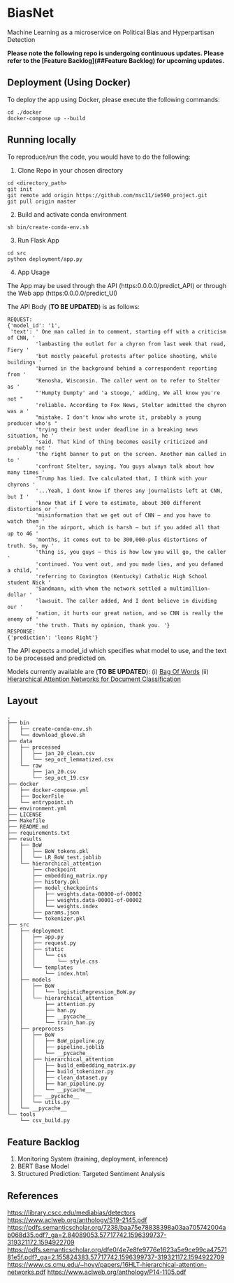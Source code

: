 # BiasNet
Machine Learning as a microservice on Political Bias and Hyperpartisan Detection

**Please note the following repo is undergoing continuous updates. Please refer to the [Feature Backlog](##Feature Backlog) for upcoming updates.**

## Deployment (Using Docker)

To deploy the app using Docker, please execute the following commands:
```commandline
cd ./docker
docker-compose up --build
```

## Running locally

To reproduce/run the code, you would have to do the following:

1. Clone Repo in your chosen directory
```commandline
cd <directory_path>
git init
git remote add origin https://github.com/msc11/ie590_project.git
git pull origin master
```

2. Build and activate conda environment
```commandline
sh bin/create-conda-env.sh
```

3. Run Flask App
```commandline
cd src
python deployment/app.py
```

4. App Usage

The App may be used through the API (https:0.0.0.0/predict_API) or through the Web app (https:0.0.0.0/predict_UI)

The API Body (**TO BE UPDATED**) is as follows:

```commandline
REQUEST:
{'model_id': '1',
 'text': ' One man called in to comment, starting off with a criticism of CNN, '
         'lambasting the outlet for a chyron from last week that read, Fiery '
         'but mostly peaceful protests after police shooting, while buildings '
         'burned in the background behind a correspondent reporting from '
         'Kenosha, Wisconsin. The caller went on to refer to Stelter as '
         "'Humpty Dumpty' and 'a stooge,' adding, We all know you're not "
         'reliable. According to Fox News, Stelter admitted the chyron was a '
         "mistake. I don't know who wrote it, probably a young producer who's "
         'trying their best under deadline in a breaking news situation, he '
         'said. That kind of thing becomes easily criticized and probably not '
         'the right banner to put on the screen. Another man called in to '
         'confront Stelter, saying, You guys always talk about how many times '
         'Trump has lied. Ive calculated that, I think with your chyrons '
         '...Yeah, I dont know if theres any journalists left at CNN, but I '
         'know that if I were to estimate, about 300 different distortions or '
         'misinformation that we get out of CNN — and you have to watch them '
         'in the airport, which is harsh — but if you added all that up to 46 '
         'months, it comes out to be 300,000-plus distortions of truth. So, my '
         'thing is, you guys — this is how low you will go, the caller '
         'continued. You went out, and you made lies, and you defamed a child, '
         'referring to Covington (Kentucky) Catholic High School student Nick '
         'Sandmann, with whom the network settled a multimillion-dollar '
         'lawsuit. The caller added, And I dont believe in dividing our '
         'nation, it hurts our great nation, and so CNN is really the enemy of '
         'the truth. Thats my opinion, thank you. '}
RESPONSE:
{'prediction': 'leans Right'}
```
The API expects a model_id which specifies what model to use, and the text to be processed and predicted on.

Models currently available are (**TO BE UPDATED**): (i) [Bag Of Words](https://github.com/kmanchel/BiasNet/blob/master/src/models/BoW) (ii) [Hierarchical Attention Networks for Document Classification](https://github.com/kmanchel/BiasNet/blob/master/src/models/hierarchical_attention)


## Layout
```commandline
.
├── bin
│   ├── create-conda-env.sh
│   └── download_glove.sh
├── data
│   ├── processed
│   │   ├── jan_20_clean.csv
│   │   └── sep_oct_lemmatized.csv
│   └── raw
│       ├── jan_20.csv
│       └── sep_oct_19.csv
├── docker
│   ├── docker-compose.yml
│   ├── DockerFile
│   └── entrypoint.sh
├── environment.yml
├── LICENSE
├── Makefile
├── README.md
├── requirements.txt
├── results
│   ├── BoW
│   │   ├── BoW_tokens.pkl
│   │   └── LR_BoW_test.joblib
│   └── hierarchical_attention
│       ├── checkpoint
│       ├── embedding_matrix.npy
│       ├── history.pkl
│       ├── model_checkpoints
│       │   ├── weights.data-00000-of-00002
│       │   ├── weights.data-00001-of-00002
│       │   └── weights.index
│       ├── params.json
│       └── tokenizer.pkl
├── src
│   ├── deployment
│   │   ├── app.py
│   │   ├── request.py
│   │   ├── static
│   │   │   └── css
│   │   │       └── style.css
│   │   └── templates
│   │       └── index.html
│   ├── models
│   │   ├── BoW
│   │   │   └── logisticRegression_BoW.py
│   │   └── hierarchical_attention
│   │       ├── attention.py
│   │       ├── han.py
│   │       ├── __pycache__
│   │       └── train_han.py
│   ├── preprocess
│   │   ├── BoW
│   │   │   ├── BoW_pipeline.py
│   │   │   ├── pipeline.joblib
│   │   │   └── __pycache__
│   │   ├── hierarchical_attention
│   │   │   ├── build_embedding_matrix.py
│   │   │   ├── build_tokenizer.py
│   │   │   ├── clean_dataset.py
│   │   │   ├── han_pipeline.py
│   │   │   └── __pycache__
│   │   ├── __pycache__
│   │   └── utils.py
│   └── __pycache__
└── tools
    └── csv_build.py

```

## Feature Backlog

1. Monitoring System (training, deployment, inference)
2. BERT Base Model
3. Structured Prediction: Targeted Sentiment Analysis

## References

https://library.cscc.edu/mediabias/detectors 
https://www.aclweb.org/anthology/S19-2145.pdf 
https://pdfs.semanticscholar.org/7238/baa75e78838398a03aa705742004ab068d35.pdf?_ga=2.84089053.57717742.1596399737-319321172.1594922709
https://pdfs.semanticscholar.org/dfe0/4e7e8fe9776e1623a5e9ce99ca4757181e5f.pdf?_ga=2.155824383.57717742.1596399737-319321172.1594922709
https://www.cs.cmu.edu/~hovy/papers/16HLT-hierarchical-attention-networks.pdf
https://www.aclweb.org/anthology/P14-1105.pdf
